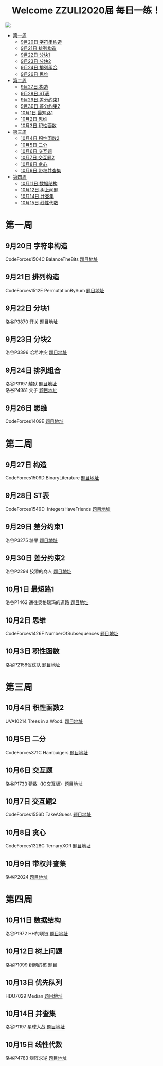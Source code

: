 <h1 align="center">Welcome ZZULI2020届 每日一练！</h1>
<img src="https://i.loli.net/2021/09/20/uH9okgpzbEP2wAB.png">

- [第一周](#第一周)
  - [9月20日 字符串构造](#9月20日-字符串构造)
  - [9月21日 排列构造](#9月21日-排列构造)
  - [9月22日 分块1](#9月22日-分块1)
  - [9月23日 分块2](#9月23日-分块2)
  - [9月24日 排列组合](#9月24日-排列组合)
  - [9月26日 思维](#9月26日-思维)
- [第二周](#第二周)
  - [9月27日 构造](#9月27日-构造)
  - [9月28日 ST表](#9月28日-ST表)
  - [9月29日 差分约束1](#9月29日-差分约束1)
  - [9月30日 差分约束2](#9月30日-差分约束2)
  - [10月1日 最短路1](#10月1日-最短路1)
  - [10月2日 思维](#10月2日-思维)
  - [10月3日 积性函数](#10月3日-积性函数)
- [第三周](#第三周)
  - [10月4日 积性函数2](#10月4日-积性函数2)
  - [10月5日 二分](#10月5日-二分)
  - [10月6日 交互题](#10月6日-交互题)
  - [10月7日 交互题2](#10月7日-交互题2)
  - [10月8日 贪心](#10月8日-贪心)
  - [10月9日 带权并查集](#10月9日-带权并查集)
- [第四周](#第四周)
  - [10月11日 数据结构](#10月11日-数据结构)
  - [10月12日 树上问题](#10月12日-树上问题)
  - [10月14日 并查集](#10月14日-并查集)
  - [10月15日 线性代数](#10月15日-线性代数)

# 第一周

## 9月20日 字符串构造  

CodeForces1504C BalanceTheBits [题目地址](https://codeforces.com/problemset/problem/1504/C) 

## 9月21日 排列构造

CodeForces1512E PermutationBySum [题目地址](https://codeforces.com/problemset/problem/1512/E)

## 9月22日 分块1

洛谷P3870 开关 [题目地址](https://www.luogu.com.cn/problem/P3870)

## 9月23日 分块2

洛谷P3396 哈希冲突 [题目地址](https://www.luogu.com.cn/problem/P3396)

## 9月24日 排列组合

洛谷P3197 越狱 [题目地址](https://www.luogu.com.cn/problem/P3197)  
洛谷P4981 父子 [题目地址](https://www.luogu.com.cn/problem/P4981)

## 9月26日 思维  

CodeForces1409E [题目地址](https://codeforces.com/problemset/problem/1409/E)

# 第二周

## 9月27日 构造  

CodeForces1509D BinaryLiterature [题目地址](https://codeforces.com/problemset/problem/1509/D)

## 9月28日 ST表

CodeForces1549D  IntegersHaveFriends [题目地址](https://codeforces.com/contest/1549/problem/D)

## 9月29日 差分约束1

洛谷P3275 糖果 [题目地址](https://www.luogu.com.cn/problem/P3275)

## 9月30日 差分约束2

洛谷P2294 狡猾的商人 [题目地址](https://www.luogu.com.cn/problem/P2294)  

## 10月1日 最短路1

洛谷P1462 通往奥格瑞玛的道路 [题目地址](https://www.luogu.com.cn/problem/P1462)

## 10月2日 思维

CodeForces1426F NumberOfSubsequences [题目地址](https://codeforces.com/problemset/problem/1426/F)

## 10月3日 积性函数

洛谷P2158仪仗队 [题目地址](https://www.luogu.com.cn/problem/P2158)

# 第三周

## 10月4日 积性函数2

UVA10214 Trees in a Wood. [题目地址](https://vjudge.net/problem/UVA-10214) 

## 10月5日 二分

CodeForces371C Hambuigers [题目地址](https://codeforces.com/problemset/problem/371/C)

## 10月6日 交互题

洛谷P1733 猜数（IO交互版）[题目地址](https://www.luogu.com.cn/problem/P1733)

## 10月7日 交互题2

CodeForces1556D TakeAGuess [题目地址](https://codeforces.com/contest/1556/problem/D)

## 10月8日 贪心

CodeForces1328C TernaryXOR [题目地址](https://codeforces.com/problemset/problem/1328/C)

## 10月9日 带权并查集

洛谷P2024 [题目地址](https://www.luogu.com.cn/problem/P2024)

# 第四周

## 10月11日 数据结构

洛谷P1972 HH的项链 [题目地址](https://www.luogu.com.cn/problem/P1972)

## 10月12日 树上问题

洛谷P1099 树网的核 [题目](https://www.luogu.com.cn/problem/P1099)

## 10月13日 优先队列

HDU7029 Median [题目地址](https://acm.dingbacode.com/showproblem.php?pid=7029)

## 10月14日 并查集

洛谷P1197 星球大战 [题目地址](https://www.luogu.com.cn/problem/P1197)

## 10月15日 线性代数

洛谷P4783 矩阵求逆 [题目地址](https://www.luogu.com.cn/problem/P4783)

